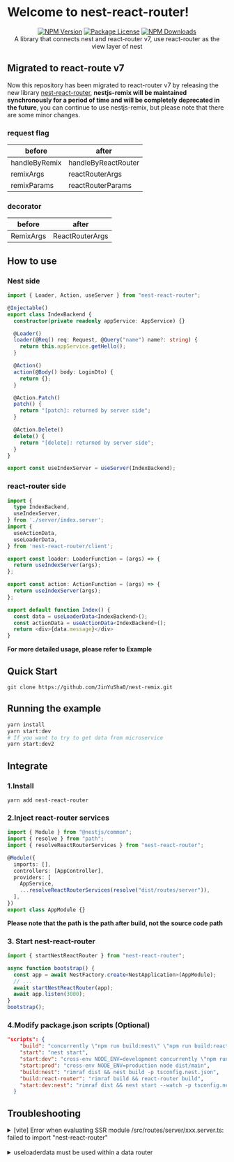 # Welcome to nest-react-router!

<div align="center">
<a href="https://www.npmjs.com/package/nest-react-router"><img src="https://img.shields.io/npm/v/nest-react-router.svg" alt="NPM Version" /></a>
<a href="https://www.npmjs.com/package/nest-react-router"><img src="https://img.shields.io/npm/l/nest-react-router.svg" alt="Package License" /></a>
<a href="https://www.npmjs.com/package/nest-react-router"><img src="https://img.shields.io/npm/dm/nestjs-remix.svg" alt="NPM Downloads" /></a>
</div>

<center>A library that connects nest and react-router v7, use react-router as the view layer of nest</center>

## Migrated to react-route v7

Now this repository has been migrated to react-router v7 by releasing the new library [nest-react-router](https://www.npmjs.com/package/nest-react-router), <b>nestjs-remix will be maintained synchronously for a period of time and will be completely deprecated in the future</b>, you can continue to use nestjs-remix, but please note that there are some minor changes.

### request flag

| before        | after               |
| ------------- | ------------------- |
| handleByRemix | handleByReactRouter |
| remixArgs     | reactRouterArgs     |
| remixParams   | reactRouterParams   |

### decorator

| before    | after           |
| --------- | --------------- |
| RemixArgs | ReactRouterArgs |

## How to use

### Nest side

```typescript
import { Loader, Action, useServer } from "nest-react-router";

@Injectable()
export class IndexBackend {
  constructor(private readonly appService: AppService) {}

  @Loader()
  loader(@Req() req: Request, @Query("name") name?: string) {
    return this.appService.getHello();
  }

  @Action()
  action(@Body() body: LoginDto) {
    return {};
  }

  @Action.Patch()
  patch() {
    return "[patch]: returned by server side";
  }

  @Action.Delete()
  delete() {
    return "[delete]: returned by server side";
  }
}

export const useIndexServer = useServer(IndexBackend);
```

### react-router side

```typescript
import {
  type IndexBackend,
  useIndexServer,
} from './server/index.server';
import {
  useActionData,
  useLoaderData,
} from 'nest-react-router/client';

export const loader: LoaderFunction = (args) => {
  return useIndexServer(args);
};

export const action: ActionFunction = (args) => {
  return useIndexServer(args);
};

export default function Index() {
  const data = useLoaderData<IndexBackend>();
  const actionData = useActionData<IndexBackend>();
  return <div>{data.message}</div>
}
```

<b>For more detailed usage, please refer to Example</b>

## Quick Start

```
git clone https://github.com/JinYuSha0/nest-remix.git
```

## Running the example

```bash
yarn install
yarn start:dev
# If you want to try to get data from microservice
yarn start:dev2
```

## Integrate

### 1.Install

```
yarn add nest-react-router
```

### 2.Inject react-router services

```typescript
import { Module } from "@nestjs/common";
import { resolve } from "path";
import { resolveReactRouterServices } from "nest-react-router";

@Module({
  imports: [],
  controllers: [AppController],
  providers: [
    AppService,
    ...resolveReactRouterServices(resolve("dist/routes/server")),
  ],
})
export class AppModule {}
```

<b>Please note that the path is the path after build, not the source code path</b>

### 3. Start nest-react-router

```typescript
import { startNestReactRouter } from "nest-react-router";

async function bootstrap() {
  const app = await NestFactory.create<NestApplication>(AppModule);
  // ...
  await startNestReactRouter(app);
  await app.listen(3000);
}
bootstrap();
```

### 4.Modify package.json scripts (Optional)

```json
"scripts": {
    "build": "concurrently \"npm run build:nest\" \"npm run build:react-router\" -n \"NEST,REACT-ROUTER\"",
    "start": "nest start",
    "start:dev": "cross-env NODE_ENV=development concurrently \"npm run start:dev:nest\" -n \"NEST\"",
    "start:prod": "cross-env NODE_ENV=production node dist/main",
    "build:nest": "rimraf dist && nest build -p tsconfig.nest.json",
    "build:react-router": "rimraf build && react-router build",
    "start:dev:nest": "rimraf dist && nest start --watch -p tsconfig.nest.json"
  }
```

## Troubleshooting

<details>
<summary>[vite] Error when evaluating SSR module /src/routes/server/xxx.server.ts: failed to import "nest-react-router"</summary>

Modify <b>vite.config.mts</b>

```js
ssr: {
    noExternal: process.env.NODE_ENV === 'development'
      ? ['nest-react-router', /* ... */]  // add this
      : [/* ... */],
  },
```

</details>

<br/>

<details>
<summary>useloaderdata must be used within a data router</summary>

Modify <b>vite.config.mts</b>

```js
ssr: {
    noExternal: process.env.NODE_ENV === 'development'
      ? ['nest-react-router', /* ... */]  // add this
      : [/* ... */],
  },
```

</details>
